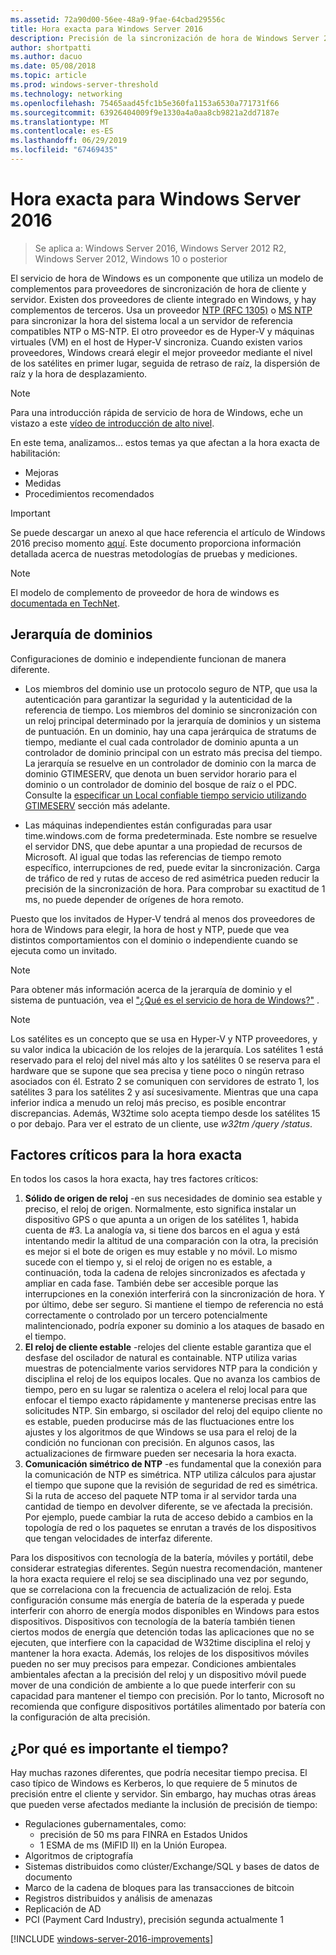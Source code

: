 ```yaml
---
ms.assetid: 72a90d00-56ee-48a9-9fae-64cbad29556c
title: Hora exacta para Windows Server 2016
description: Precisión de la sincronización de hora de Windows Server 2016 se ha mejorado notablemente, manteniendo la completa hacia atrás NTP compatibilidad con versiones anteriores de Windows.
author: shortpatti
ms.author: dacuo
ms.date: 05/08/2018
ms.topic: article
ms.prod: windows-server-threshold
ms.technology: networking
ms.openlocfilehash: 75465aad45fc1b5e360fa1153a6530a771731f66
ms.sourcegitcommit: 63926404009f9e1330a4a0aa8cb9821a2dd7187e
ms.translationtype: MT
ms.contentlocale: es-ES
ms.lasthandoff: 06/29/2019
ms.locfileid: "67469435"
---
```

# <a name="accurate-time-for-windows-server-2016"></a>Hora exacta para Windows Server 2016

>Se aplica a: Windows Server 2016, Windows Server 2012 R2, Windows Server 2012, Windows 10 o posterior

El servicio de hora de Windows es un componente que utiliza un modelo de complementos para proveedores de sincronización de hora de cliente y servidor.  Existen dos proveedores de cliente integrado en Windows, y hay complementos de terceros. Usa un proveedor [NTP (RFC 1305)](https://tools.ietf.org/html/rfc1305) o [MS NTP](https://msdn.microsoft.com/library/cc246877.aspx) para sincronizar la hora del sistema local a un servidor de referencia compatibles NTP o MS-NTP. El otro proveedor es de Hyper-V y máquinas virtuales (VM) en el host de Hyper-V sincroniza.  Cuando existen varios proveedores, Windows creará elegir el mejor proveedor mediante el nivel de los satélites en primer lugar, seguida de retraso de raíz, la dispersión de raíz y la hora de desplazamiento.

> [!NOTE]
> Para una introducción rápida de servicio de hora de Windows, eche un vistazo a este [vídeo de introducción de alto nivel](https://aka.ms/WS2016TimeVideo).

En este tema, analizamos... estos temas ya que afectan a la hora exacta de habilitación: 

- Mejoras
- Medidas
- Procedimientos recomendados

> [!IMPORTANT]
> Se puede descargar un anexo al que hace referencia el artículo de Windows 2016 preciso momento [aquí](https://windocs.blob.core.windows.net/windocs/WindowsTimeSyncAccuracy_Addendum.pdf).  Este documento proporciona información detallada acerca de nuestras metodologías de pruebas y mediciones.

> [!NOTE] 
> El modelo de complemento de proveedor de hora de windows es [documentada en TechNet](https://msdn.microsoft.com/library/windows/desktop/ms725475%28v=vs.85%29.aspx).

## <a name="domain-hierarchy"></a>Jerarquía de dominios
Configuraciones de dominio e independiente funcionan de manera diferente.

- Los miembros del dominio use un protocolo seguro de NTP, que usa la autenticación para garantizar la seguridad y la autenticidad de la referencia de tiempo.  Los miembros del dominio se sincronización con un reloj principal determinado por la jerarquía de dominios y un sistema de puntuación.  En un dominio, hay una capa jerárquica de stratums de tiempo, mediante el cual cada controlador de dominio apunta a un controlador de dominio principal con un estrato más precisa del tiempo.  La jerarquía se resuelve en un controlador de dominio con la marca de dominio GTIMESERV, que denota un buen servidor horario para el dominio o un controlador de dominio del bosque de raíz o el PDC.  Consulte la [especificar un Local confiable tiempo servicio utilizando GTIMESERV](#GTIMESERV) sección más adelante.

- Las máquinas independientes están configuradas para usar time.windows.com de forma predeterminada.  Este nombre se resuelve el servidor DNS, que debe apuntar a una propiedad de recursos de Microsoft.  Al igual que todas las referencias de tiempo remoto específico, interrupciones de red, puede evitar la sincronización.  Carga de tráfico de red y rutas de acceso de red asimétrica pueden reducir la precisión de la sincronización de hora.  Para comprobar su exactitud de 1 ms, no puede depender de orígenes de hora remoto.

Puesto que los invitados de Hyper-V tendrá al menos dos proveedores de hora de Windows para elegir, la hora de host y NTP, puede que vea distintos comportamientos con el dominio o independiente cuando se ejecuta como un invitado.

> [!NOTE] 
> Para obtener más información acerca de la jerarquía de dominio y el sistema de puntuación, vea el ["¿Qué es el servicio de hora de Windows?"](https://blogs.msdn.microsoft.com/w32time/2007/07/07/what-is-windows-time-service/) .

> [!NOTE]
> Los satélites es un concepto que se usa en Hyper-V y NTP proveedores, y su valor indica la ubicación de los relojes de la jerarquía.  Los satélites 1 está reservado para el reloj del nivel más alto y los satélites 0 se reserva para el hardware que se supone que sea precisa y tiene poco o ningún retraso asociados con él.  Estrato 2 se comuniquen con servidores de estrato 1, los satélites 3 para los satélites 2 y así sucesivamente.  Mientras que una capa inferior indica a menudo un reloj más preciso, es posible encontrar discrepancias.  Además, W32time solo acepta tiempo desde los satélites 15 o por debajo.  Para ver el estrato de un cliente, use *w32tm /query /status*.

## <a name="critical-factors-for-accurate-time"></a>Factores críticos para la hora exacta
En todos los casos la hora exacta, hay tres factores críticos:

1. **Sólido de origen de reloj** -en sus necesidades de dominio sea estable y preciso, el reloj de origen. Normalmente, esto significa instalar un dispositivo GPS o que apunta a un origen de los satélites 1, habida cuenta de #3. La analogía va, si tiene dos barcos en el agua y está intentando medir la altitud de una comparación con la otra, la precisión es mejor si el bote de origen es muy estable y no móvil. Lo mismo sucede con el tiempo y, si el reloj de origen no es estable, a continuación, toda la cadena de relojes sincronizados es afectada y ampliar en cada fase. También debe ser accesible porque las interrupciones en la conexión interferirá con la sincronización de hora. Y por último, debe ser seguro. Si mantiene el tiempo de referencia no está correctamente o controlado por un tercero potencialmente malintencionado, podría exponer su dominio a los ataques de basado en el tiempo.
2. **El reloj de cliente estable** -relojes del cliente estable garantiza que el desfase del oscilador de natural es containable.  NTP utiliza varias muestras de potencialmente varios servidores NTP para la condición y disciplina el reloj de los equipos locales.  Que no avanza los cambios de tiempo, pero en su lugar se ralentiza o acelera el reloj local para que enfocar el tiempo exacto rápidamente y mantenerse precisas entre las solicitudes NTP.  Sin embargo, si oscilador del reloj del equipo cliente no es estable, pueden producirse más de las fluctuaciones entre los ajustes y los algoritmos de que Windows se usa para el reloj de la condición no funcionan con precisión.  En algunos casos, las actualizaciones de firmware pueden ser necesaria la hora exacta.
3. **Comunicación simétrico de NTP** -es fundamental que la conexión para la comunicación de NTP es simétrica.  NTP utiliza cálculos para ajustar el tiempo que supone que la revisión de seguridad de red es simétrica.  Si la ruta de acceso del paquete NTP toma ir al servidor tarda una cantidad de tiempo en devolver diferente, se ve afectada la precisión.  Por ejemplo, puede cambiar la ruta de acceso debido a cambios en la topología de red o los paquetes se enrutan a través de los dispositivos que tengan velocidades de interfaz diferente.

Para los dispositivos con tecnología de la batería, móviles y portátil, debe considerar estrategias diferentes.  Según nuestra recomendación, mantener la hora exacta requiere el reloj se sea disciplinado una vez por segundo, que se correlaciona con la frecuencia de actualización de reloj. Esta configuración consume más energía de batería de la esperada y puede interferir con ahorro de energía modos disponibles en Windows para estos dispositivos. Dispositivos con tecnología de la batería también tienen ciertos modos de energía que detención todas las aplicaciones que no se ejecuten, que interfiere con la capacidad de W32time disciplina el reloj y mantener la hora exacta. Además, los relojes de los dispositivos móviles pueden no ser muy precisos para empezar.  Condiciones ambientales ambientales afectan a la precisión del reloj y un dispositivo móvil puede mover de una condición de ambiente a lo que puede interferir con su capacidad para mantener el tiempo con precisión.  Por lo tanto, Microsoft no recomienda que configure dispositivos portátiles alimentado por batería con la configuración de alta precisión. 

## <a name="why-is-time-important"></a>¿Por qué es importante el tiempo?  
Hay muchas razones diferentes, que podría necesitar tiempo precisa.  El caso típico de Windows es Kerberos, lo que requiere de 5 minutos de precisión entre el cliente y servidor.  Sin embargo, hay muchas otras áreas que pueden verse afectados mediante la inclusión de precisión de tiempo:


- Regulaciones gubernamentales, como:
    - precisión de 50 ms para FINRA en Estados Unidos
    - 1 ESMA de ms (MiFID II) en la Unión Europea.
- Algoritmos de criptografía
- Sistemas distribuidos como clúster/Exchange/SQL y bases de datos de documento
- Marco de la cadena de bloques para las transacciones de bitcoin
- Registros distribuidos y análisis de amenazas 
- Replicación de AD
- PCI (Payment Card Industry), precisión segunda actualmente 1



[!INCLUDE [windows-server-2016-improvements](windows-server-2016-improvements.md)]

